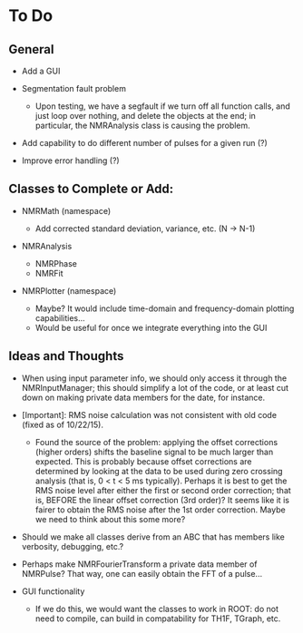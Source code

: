 # To Do

## General 

   - Add a GUI 

   - Segmentation fault problem
     - Upon testing, we have a segfault if we turn off all function calls, and just loop 
       over nothing, and delete the objects at the end; in particular, the NMRAnalysis 
       class is causing the problem.   

   - Add capability to do different number of pulses for a given run (?)   

   - Improve error handling (?) 

## Classes to Complete or Add: 

   - NMRMath (namespace)  
     - Add corrected standard deviation, variance, etc. (N -> N-1) 

   - NMRAnalysis 
     - NMRPhase
     - NMRFit

   - NMRPlotter (namespace) 
     - Maybe?  It would include time-domain and frequency-domain plotting capabilities... 
     - Would be useful for once we integrate everything into the GUI 

## Ideas and Thoughts 

   - When using input parameter info, we should only access it through the NMRInputManager; 
     this should simplify a lot of the code, or at least cut down on making private data members
     for the date, for instance.  

   - [Important]: RMS noise calculation was not consistent with old code (fixed as of 10/22/15).  
     - Found the source of the problem: applying the offset corrections (higher orders)
       shifts the baseline signal to be much larger than expected.  This is probably
       because offset corrections are determined by looking at the data to be used during
       zero crossing analysis (that is, 0 < t < 5 ms typically).  Perhaps it is best 
       to get the RMS noise level after either the first or second order correction;
       that is, BEFORE the linear offset correction (3rd order)?  It seems like it is fairer 
       to obtain the RMS noise after the 1st order correction.  Maybe we need to think about 
       this some more?   

   - Should we make all classes derive from an ABC that has members like verbosity, debugging, etc.? 

   - Perhaps make NMRFourierTransform a private data member of NMRPulse?  That way, one can
     easily obtain the FFT of a pulse... 

   - GUI functionality 
     - If we do this, we would want the classes to work in ROOT: do not need to compile,
       can build in compatability for TH1F, TGraph, etc.  
